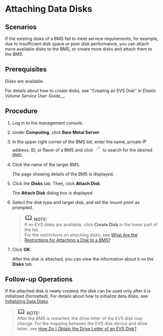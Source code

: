 # Attaching Data Disks<a name="EN-US_TOPIC_0102427987"></a>

## Scenarios<a name="section10846155702217"></a>

If the existing disks of a BMS fail to meet service requirements, for example, due to insufficient disk space or poor disk performance, you can attach more available disks to the BMS, or create more disks and attach them to the BMS.

## Prerequisites<a name="section1097071251915"></a>

Disks are available.

For details about how to create disks, see "Creating an EVS Disk" in  _Elastic Volume Service User Guide___.

## Procedure<a name="section52421843111514"></a>

1.  Log in to the management console.
2.  Under  **Computing**, click  **Bare Metal Server**.
3.  In the upper right corner of the BMS list, enter the name, private IP address, ID, or flavor of a BMS and click  ![](figures/search-icon.png)  to search for the desired BMS.
4.  Click the name of the target BMS.

    The page showing details of the BMS is displayed.

5.  Click the  **Disks**  tab. Then, click  **Attach Disk**.

    The  **Attach Disk**  dialog box is displayed.

6.  Select the disk type and target disk, and set the mount point as prompted.

    >![](public_sys-resources/icon-note.gif) **NOTE:**   
    >If no EVS disks are available, click  **Create Disk**  in the lower part of the list.  
    >For the restrictions on attaching disks, see  [What Are the Restrictions for Attaching a Disk to a BMS?](what-are-the-restrictions-for-attaching-a-disk-to-a-bms.md)  

7.  Click  **OK**.

    After the disk is attached, you can view the information about it on the  **Disks**  tab.


## Follow-up Operations<a name="section17992207183914"></a>

If the attached disk is newly created, the disk can be used only after it is initialized \(formatted\). For details about how to initialize data disks, see  [Initializing Data Disks](introduction-to-data-disk-initialization-scenarios-and-partition-styles.md).

>![](public_sys-resources/icon-note.gif) **NOTE:**   
>After the BMS is restarted, the drive letter of the EVS disk may change. For the mapping between the EVS disk device and drive letter, see  [How Do I Obtain the Drive Letter of an EVS Disk?](how-do-i-obtain-the-drive-letter-of-an-evs-disk.md)  

